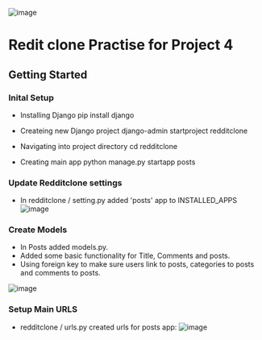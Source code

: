 ![image](https://github.com/user-attachments/assets/b03c7bf3-1959-4f3f-8b73-5a1874fb20e1)

# Redit clone Practise for Project 4

## Getting Started 

### Inital Setup

* Installing Django
pip install django

* Createing new Django project
django-admin startproject redditclone

 * Navigating into project directory
cd redditclone

* Creating main app 
python manage.py startapp posts

### Update Redditclone settings 

* In redditclone / setting.py added 'posts' app to INSTALLED_APPS
![image](https://github.com/user-attachments/assets/80bf3f59-9f41-49e1-ab26-7b758165c5fc)



### Create Models 

* In Posts added models.py.
* Added some basic functionality for Title, Comments and posts.
* Using foreign key to make sure users link to posts, categories to posts and comments to posts.

![image](https://github.com/user-attachments/assets/b7b84f6d-bd25-4875-b0bb-08b3a8d0a282)


 ### Setup Main URLS 

  * redditclone / urls.py created urls for posts app:
![image](https://github.com/user-attachments/assets/521274ae-c126-4f72-a87e-8bbd7640e91f)


